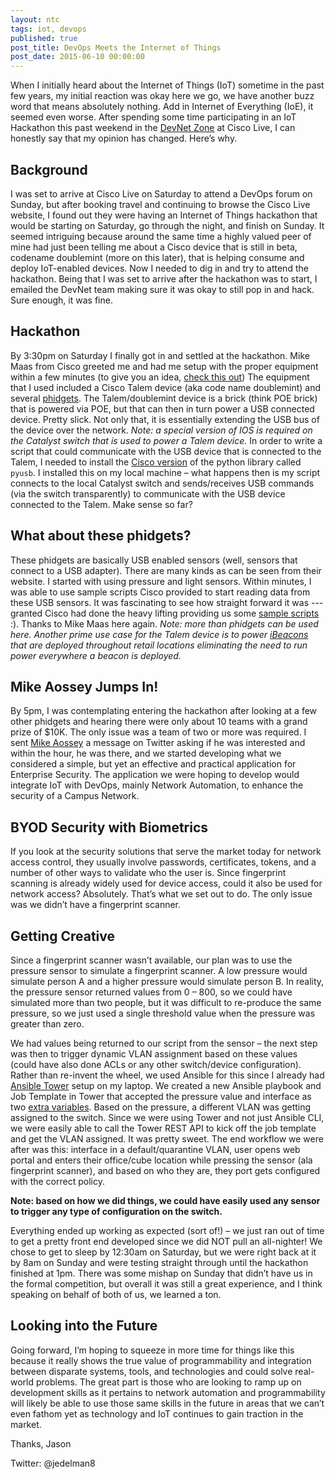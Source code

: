 ```yaml
---
layout: ntc
tags: iot, devops
published: true
post_title: DevOps Meets the Internet of Things
post_date: 2015-06-10 00:00:00
---
```


When I initially heard about the Internet of Things (IoT) sometime in the past few years, my initial reaction was okay here we go, we have another buzz word that means absolutely nothing.  Add in Internet of Everything (IoE), it seemed even worse.  After spending some time participating in an IoT Hackathon this past weekend in the [DevNet Zone](http://www.ciscolive.com/us/activities/devnet-zone/) at Cisco Live, I can honestly say that my opinion has changed.  Here’s why.

<!--more-->

## Background
I was set to arrive at Cisco Live on Saturday to attend a DevOps forum on Sunday, but after booking travel and continuing to browse the Cisco Live website, I found out they were having an Internet of Things hackathon that would be starting on Saturday, go through the night, and finish on Sunday.  It seemed intriguing because around the same time a highly valued peer of mine had just been telling me about a Cisco device that is still in beta, codename doublemint (more on this later), that is helping consume and deploy IoT-enabled devices.  Now I needed to dig in and try to attend the hackathon.  Being that I was set to arrive after the hackathon was to start, I emailed the DevNet team making sure it was okay to still pop in and hack.  Sure enough, it was fine.

## Hackathon

By 3:30pm on Saturday I finally got in and settled at the hackathon.  Mike Maas from Cisco greeted me and had me setup with the proper equipment within a few minutes (to give you an idea, [check this out](https://developer.cisco.com/site/eiot/documents/quick-start/))  The equipment that I used included a Cisco Talem device (aka code name doublemint) and several [phidgets](http://www.phidgets.com/).  The Talem/doublemint device is a brick (think POE brick) that is powered via POE, but that can then in turn power a USB connected device.  Pretty slick.  Not only that, it is essentially extending the USB bus of the device over the network.  *Note: a special version of IOS is required on the Catalyst switch that is used to power a Talem device.*  In order to write a script that could communicate with the USB device that is connected to the Talem, I needed to install the [Cisco version](https://developer.cisco.com/site/eiot/documents/pyusb-dev-guide/) of the python library called `pyusb`.  I installed this on my local machine – what happens then is my script connects to the local Catalyst switch and sends/receives USB commands (via the switch transparently) to communicate with the USB device connected to the Talem.  Make sense so far?  

## What about these phidgets? 

These phidgets are basically USB enabled sensors (well, sensors that connect to a USB adapter). There are many kinds as can be seen from their website.  I started with using pressure and light sensors.  Within minutes, I was able to use sample scripts Cisco provided to start reading data from these USB sensors.  It was fascinating to see how straight forward it was --- granted Cisco had done the heavy lifting providing us some [sample scripts](https://github.com/CiscoDevNet/eiot-example) :).  Thanks to Mike Maas here again.  *Note: more than phidgets can be used here.  Another prime use case for the Talem device is to power [iBeacons](http://store.twocanoes.com/products/bleu-beacon-with-ibeacon-technology-single-pack?utm_medium=cpc&utm_source=googlepla&variant=1071178061&gclid=CObysIu-hsYCFY2RHwodd4YAqQ) that are deployed throughout retail locations eliminating the need to run power everywhere a beacon is deployed.*

## Mike Aossey Jumps In!

By 5pm, I was contemplating entering the hackathon after looking at a few other phidgets and hearing there were only about 10 teams with a grand prize of $10K.  The only issue was a team of two or more was required.  I sent [Mike Aossey](https://twitter.com/aossey) a message on Twitter asking if he was interested and within the hour, he was there, and we started developing what we considered a simple, but yet an effective and practical application for Enterprise Security.  The application we were hoping to develop would integrate IoT with DevOps, mainly Network Automation, to enhance the security of a Campus Network.

## BYOD Security with Biometrics

If you look at the security solutions that serve the market today for network access control, they usually involve passwords, certificates, tokens, and a number of other ways to validate who the user is.  Since fingerprint scanning is already widely used for device access, could it also be used for network access?  Absolutely.  That’s what we set out to do.  The only issue was we didn’t have a fingerprint scanner.

## Getting Creative

Since a fingerprint scanner wasn’t available, our plan was to use the pressure sensor to simulate a fingerprint scanner.  A low pressure would simulate person A and a higher pressure would simulate person B.  In reality, the pressure sensor returned values from 0 – 800, so we could have simulated more than two people, but it was difficult to re-produce the same pressure, so we just used a single threshold value when the pressure was greater than zero.  

We had values being returned to our script from the sensor – the next step was then to trigger dynamic VLAN assignment based on these values (could have also done ACLs or any other switch/device configuration).  Rather than re-invent the wheel, we used Ansible for this since I already had [Ansible Tower](http://www.ansible.com/tower) setup on my laptop.  We created a new Ansible playbook and Job Template in Tower that accepted the pressure value and interface as two [extra variables](https://docs.ansible.com/playbooks_variables.html#passing-variables-on-the-command-line).  Based on the pressure, a different VLAN was getting assigned to the switch.  Since we were using Tower and not just Ansible CLI, we were easily able to call the Tower REST API to kick off the job template and get the VLAN assigned.  It was pretty sweet.  The end workflow we were after was this:  interface in a default/quarantine VLAN, user opens web portal and enters their office/cube location while pressing the sensor (ala fingerprint scanner), and based on who they are, they port gets configured with the correct policy.

**Note: based on how we did things, we could have easily used any sensor to trigger any type of configuration on the switch.**

Everything ended up working as expected (sort of!) – we just ran out of time to get a pretty front end developed since we did NOT pull an all-nighter!  We chose to get to sleep by 12:30am on Saturday, but we were right back at it by 8am on Sunday and were testing straight through until the hackathon finished at 1pm.  There was some mishap on Sunday that didn’t have us in the formal competition, but overall it was still a great experience, and I think speaking on behalf of both of us, we learned a ton.

## Looking into the Future

Going forward, I’m hoping to squeeze in more time for things like this because it really shows the true value of programmability and integration between disparate systems, tools, and technologies and could solve real-world problems.  The great part is those who are looking to ramp up on development skills as it pertains to network automation and programmability will likely be able to use those same skills in the future in areas that we can’t even fathom yet as technology and IoT continues to gain traction in the market.

Thanks,
Jason

Twitter: @jedelman8

